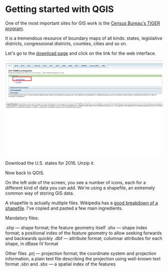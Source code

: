 # Getting started with QGIS

One of the most important sites for GIS work is the [Census Bureau's TIGER program](https://www.census.gov/geo/maps-data/data/tiger.html).

It is a tremendous resource of boundary maps of all kinds: states, legislative districts, congressional districts, counties, cities and so on. 

Let's go to the [download page](https://www.census.gov/geo/maps-data/data/tiger-line.html) and click on the link for the web interface. 

![Here's what you want.](/tiger1.jpg)

Download the U.S. states for 2016. Unzip it. 

Now back to QGIS. 

On the left side of the screen, you see a number of icons, each for a different kind of data you can add. We're using a shapefile, an extremely common way of storing GIS data. 

A shapefile is actually multiple files. Wikipedia has a [good breakdown of a shapefile](https://en.wikipedia.org/wiki/Shapefile). I've copied and pasted a few main ingredients. 

Mandatory files:

.shp — shape format; the feature geometry itself
.shx — shape index format; a positional index of the feature geometry to allow seeking forwards and backwards quickly
.dbf — attribute format; columnar attributes for each shape, in dBase IV format

Other files 
.prj — projection format; the coordinate system and projection information, a plain text file describing the projection using well-known text format
.sbn and .sbx — a spatial index of the features


